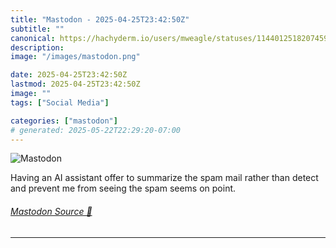 ```yaml
---
title: "Mastodon - 2025-04-25T23:42:50Z"
subtitle: ""
canonical: https://hachyderm.io/users/mweagle/statuses/114401251820745969
description:
image: "/images/mastodon.png"

date: 2025-04-25T23:42:50Z
lastmod: 2025-04-25T23:42:50Z
image: ""
tags: ["Social Media"]

categories: ["mastodon"]
# generated: 2025-05-22T22:29:20-07:00
---
```

![Mastodon](/images/mastodon.png)

<p>Having an AI assistant offer to summarize the spam mail rather than detect and prevent me from seeing the spam seems on point.</p>


###### [Mastodon Source 🐘](https://hachyderm.io/@mweagle/114401251820745969)

___

